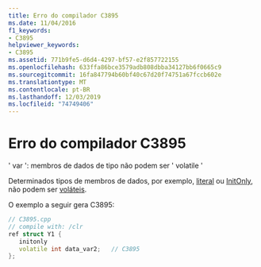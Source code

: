 ```yaml
---
title: Erro do compilador C3895
ms.date: 11/04/2016
f1_keywords:
- C3895
helpviewer_keywords:
- C3895
ms.assetid: 771b9fe5-d6d4-4297-bf57-e2f857722155
ms.openlocfilehash: 633ffa86bce3579adb808dbba34127bb6f0665c9
ms.sourcegitcommit: 16fa847794b60bf40c67d20f74751a67fccb602e
ms.translationtype: MT
ms.contentlocale: pt-BR
ms.lasthandoff: 12/03/2019
ms.locfileid: "74749406"
---
```

# <a name="compiler-error-c3895"></a>Erro do compilador C3895

' var ': membros de dados de tipo não podem ser ' volatile '

Determinados tipos de membros de dados, por exemplo, [literal](../../extensions/literal-cpp-component-extensions.md) ou [InitOnly](../../dotnet/initonly-cpp-cli.md), não podem ser [voláteis](../../cpp/volatile-cpp.md).

O exemplo a seguir gera C3895:

```cpp
// C3895.cpp
// compile with: /clr
ref struct Y1 {
   initonly
   volatile int data_var2;   // C3895
};
```
